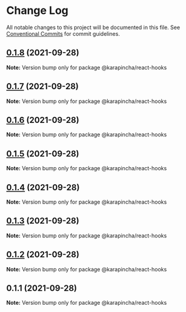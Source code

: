 # Change Log

All notable changes to this project will be documented in this file.
See [Conventional Commits](https://conventionalcommits.org) for commit guidelines.

## [0.1.8](https://github.com/karapincha/hydra/compare/@karapincha/react-hooks@0.1.7...@karapincha/react-hooks@0.1.8) (2021-09-28)

**Note:** Version bump only for package @karapincha/react-hooks





## [0.1.7](https://github.com/karapincha/hydra/compare/@karapincha/react-hooks@0.1.6...@karapincha/react-hooks@0.1.7) (2021-09-28)

**Note:** Version bump only for package @karapincha/react-hooks





## [0.1.6](https://github.com/karapincha/hydra/compare/@karapincha/react-hooks@0.1.5...@karapincha/react-hooks@0.1.6) (2021-09-28)

**Note:** Version bump only for package @karapincha/react-hooks





## [0.1.5](https://github.com/karapincha/hydra/compare/@karapincha/react-hooks@0.1.4...@karapincha/react-hooks@0.1.5) (2021-09-28)

**Note:** Version bump only for package @karapincha/react-hooks





## [0.1.4](https://github.com/karapincha/hydra/compare/@karapincha/react-hooks@0.1.3...@karapincha/react-hooks@0.1.4) (2021-09-28)

**Note:** Version bump only for package @karapincha/react-hooks





## [0.1.3](https://github.com/karapincha/hydra/compare/@karapincha/react-hooks@0.1.2...@karapincha/react-hooks@0.1.3) (2021-09-28)

**Note:** Version bump only for package @karapincha/react-hooks





## [0.1.2](https://github.com/karapincha/hydra/compare/@karapincha/react-hooks@0.1.1...@karapincha/react-hooks@0.1.2) (2021-09-28)

**Note:** Version bump only for package @karapincha/react-hooks





## 0.1.1 (2021-09-28)

**Note:** Version bump only for package @karapincha/react-hooks
